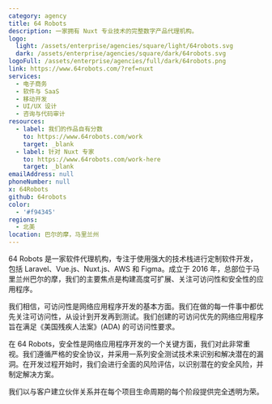 ```yaml
---
category: agency
title: 64 Robots
description: 一家拥有 Nuxt 专业技术的完整数字产品代理机构。
logo:
  light: /assets/enterprise/agencies/square/light/64robots.svg
  dark: /assets/enterprise/agencies/square/dark/64robots.svg
logoFull: /assets/enterprise/agencies/full/dark/64robots.png
link: https://www.64robots.com/?ref=nuxt
services:
  - 电子商务
  - 软件与 SaaS
  - 移动开发
  - UI/UX 设计
  - 咨询与代码审计
resources:
  - label: 我们的作品自有分数
    to: https://www.64robots.com/work
    target: _blank
  - label: 针对 Nuxt 专家
    to: https://www.64robots.com/work-here
    target: _blank
emailAddress: null
phoneNumber: null
x: 64Robots
github: 64robots
color:
  - '#f94345'
regions:
  - 北美
location: 巴尔的摩，马里兰州
---
```


64 Robots 是一家软件代理机构，专注于使用强大的技术栈进行定制软件开发，包括 Laravel、Vue.js、Nuxt.js、AWS 和 Figma。成立于 2016 年，总部位于马里兰州巴尔的摩，我们的主要焦点是构建高度可扩展、关注可访问性和安全性的应用程序。

我们相信，可访问性是网络应用程序开发的基本方面。我们在做的每一件事中都优先关注可访问性，从设计到开发再到测试。我们创建的可访问优先的网络应用程序旨在满足《美国残疾人法案》(ADA) 的可访问性要求。

在 64 Robots，安全性是网络应用程序开发的一个关键方面，我们对此非常重视。我们遵循严格的安全协议，并采用一系列安全测试技术来识别和解决潜在的漏洞。在开发过程开始时，我们会进行全面的风险评估，以识别潜在的安全风险，并制定解决方案。

我们以与客户建立伙伴关系并在每个项目生命周期的每个阶段提供完全透明为荣。
